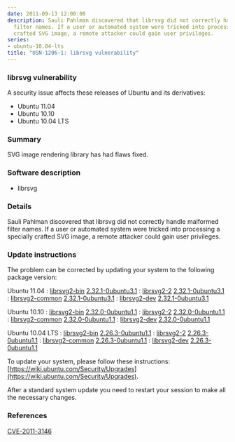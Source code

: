 ```yaml
---
date: 2011-09-13 12:00:00
description: Sauli Pahlman discovered that librsvg did not correctly handle malformed
  filter names. If a user or automated system were tricked into processing a specially
  crafted SVG image, a remote attacker could gain user privileges.
series:
- ubuntu-10.04-lts
title: "USN-1206-1: librsvg vulnerability"
---
```



### librsvg vulnerability

A security issue affects these releases of Ubuntu and its derivatives:

* Ubuntu 11.04
* Ubuntu 10.10
* Ubuntu 10.04 LTS

### Summary

SVG image rendering library has had flaws fixed. 

### Software description

* librsvg 

### Details

Sauli Pahlman discovered that librsvg did not correctly handle malformed filter names. If a user or automated system were tricked into processing a specially crafted SVG image, a remote attacker could gain user privileges. 

### Update instructions

The problem can be corrected by updating your system to the following package version:

Ubuntu 11.04
 : [librsvg2-bin](https://launchpad.net/ubuntu/+source/librsvg) <span> [2.32.1-0ubuntu3.1](https://launchpad.net/ubuntu/+source/librsvg/2.32.1-0ubuntu3.1) </span> 
 : [librsvg2-2](https://launchpad.net/ubuntu/+source/librsvg) <span> [2.32.1-0ubuntu3.1](https://launchpad.net/ubuntu/+source/librsvg/2.32.1-0ubuntu3.1) </span> 
 : [librsvg2-common](https://launchpad.net/ubuntu/+source/librsvg) <span> [2.32.1-0ubuntu3.1](https://launchpad.net/ubuntu/+source/librsvg/2.32.1-0ubuntu3.1) </span> 
 : [librsvg2-dev](https://launchpad.net/ubuntu/+source/librsvg) <span> [2.32.1-0ubuntu3.1](https://launchpad.net/ubuntu/+source/librsvg/2.32.1-0ubuntu3.1) </span> 

Ubuntu 10.10
 : [librsvg2-bin](https://launchpad.net/ubuntu/+source/librsvg) <span> [2.32.0-0ubuntu1.1](https://launchpad.net/ubuntu/+source/librsvg/2.32.0-0ubuntu1.1) </span> 
 : [librsvg2-2](https://launchpad.net/ubuntu/+source/librsvg) <span> [2.32.0-0ubuntu1.1](https://launchpad.net/ubuntu/+source/librsvg/2.32.0-0ubuntu1.1) </span> 
 : [librsvg2-common](https://launchpad.net/ubuntu/+source/librsvg) <span> [2.32.0-0ubuntu1.1](https://launchpad.net/ubuntu/+source/librsvg/2.32.0-0ubuntu1.1) </span> 
 : [librsvg2-dev](https://launchpad.net/ubuntu/+source/librsvg) <span> [2.32.0-0ubuntu1.1](https://launchpad.net/ubuntu/+source/librsvg/2.32.0-0ubuntu1.1) </span> 

Ubuntu 10.04 LTS
 : [librsvg2-bin](https://launchpad.net/ubuntu/+source/librsvg) <span> [2.26.3-0ubuntu1.1](https://launchpad.net/ubuntu/+source/librsvg/2.26.3-0ubuntu1.1) </span> 
 : [librsvg2-2](https://launchpad.net/ubuntu/+source/librsvg) <span> [2.26.3-0ubuntu1.1](https://launchpad.net/ubuntu/+source/librsvg/2.26.3-0ubuntu1.1) </span> 
 : [librsvg2-common](https://launchpad.net/ubuntu/+source/librsvg) <span> [2.26.3-0ubuntu1.1](https://launchpad.net/ubuntu/+source/librsvg/2.26.3-0ubuntu1.1) </span> 
 : [librsvg2-dev](https://launchpad.net/ubuntu/+source/librsvg) <span> [2.26.3-0ubuntu1.1](https://launchpad.net/ubuntu/+source/librsvg/2.26.3-0ubuntu1.1) </span> 

To update your system, please follow these instructions: [https://wiki.ubuntu.com/Security/Upgrades](https://wiki.ubuntu.com/Security/Upgrades).

After a standard system update you need to restart your session to make all the necessary changes. 

### References

 
 [CVE-2011-3146](http://people.ubuntu.com/~ubuntu-security/cve/CVE-2011-3146)